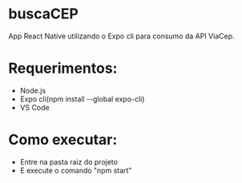 # buscaCEP
App React Native utilizando o Expo cli para consumo da API ViaCep.

# Requerimentos:

- Node.js
- Expo cli(npm install --global expo-cli)
- VS Code

# Como executar:

- Entre na pasta raiz do projeto
- E execute o comando "npm start"
